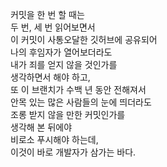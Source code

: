 커밋을 한 번 할 때는   
두 번, 세 번 읽어보면서   
이 커밋이 사통오달한 깃허브에 공유되어   
나의 후임자가 열어보더라도   
내가 죄를 얻지 않을 것인가를   
생각하면서 해야 하고,   
또 이 브랜치가 수백 년 동안 전해져서   
안목 있는 많은 사람들의 눈에 띄더라도   
조롱 받지 않을 만한 커밋인가를   
생각해 본 뒤에야   
비로소 푸시해야 하는데,   
이것이 바로 개발자가 삼가는 바다.   
